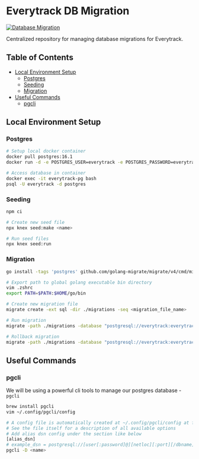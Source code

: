 # Everytrack DB Migration
[![Database Migration](https://github.com/nighostchris/everytrack-db-migration/actions/workflows/migrate.yaml/badge.svg)](https://github.com/nighostchris/everytrack-db-migration/actions/workflows/migrate.yaml)

Centralized repository for managing database migrations for Everytrack.

## Table of Contents

- [Local Environment Setup](#local-environment-setup)
  - [Postgres](#postgres)
  - [Seeding](#seeding)
  - [Migration](#migration)
- [Useful Commands](#useful-commands)
  - [pgcli](#pgcli)

## Local Environment Setup

### Postgres

```bash
# Setup local docker container
docker pull postgres:16.1
docker run -d -e POSTGRES_USER=everytrack -e POSTGRES_PASSWORD=everytrack -p 5432:5432 -v /var/lib/postgresql/data/everytrack:/var/lib/postgresql/data --name everytrack-pg postgres:16.1

# Access database in container
docker exec -it everytrack-pg bash
psql -U everytrack -d postgres
```

### Seeding

```bash
npm ci

# Create new seed file
npx knex seed:make <name>

# Run seed files
npx knex seed:run
```

### Migration

```bash
go install -tags 'postgres' github.com/golang-migrate/migrate/v4/cmd/migrate@latest

# Export path to global golang executable bin directory
vim .zshrc
export PATH=$PATH:$HOME/go/bin

# Create new migration file
migrate create -ext sql -dir ./migrations -seq <migration_file_name>

# Run migration
migrate -path ./migrations -database "postgresql://everytrack:everytrack@127.0.0.1:5432/everytrack?sslmode=disable" up

# Rollback migration
migrate -path ./migrations -database "postgresql://everytrack:everytrack@127.0.0.1:5432/everytrack?sslmode=disable" down -all
```

## Useful Commands

### pgcli

We will be using a powerful cli tools to manage our postgres database - `pgcli`

```bash
brew install pgcli
vim ~/.config/pgcli/config

# A config file is automatically created at ~/.config/pgcli/config at first launch
# See the file itself for a description of all available options
# Add alias dsn config under the section like below
[alias_dsn]
# example_dsn = postgresql://[user[:password]@][netloc][:port][/dbname]
pgcli -D <name>
```
